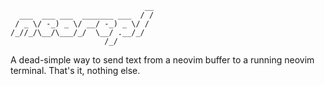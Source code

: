                                   __
      ___  ___ ___  _______ ___  / /
     / _ \/ -_) _ \/ __/ -_) _ \/ /
    /_//_/\__/\___/_/  \__/ .__/_/
                         /_/

A dead-simple way to send text from a neovim buffer to a running neovim
terminal.  That's it, nothing else.
